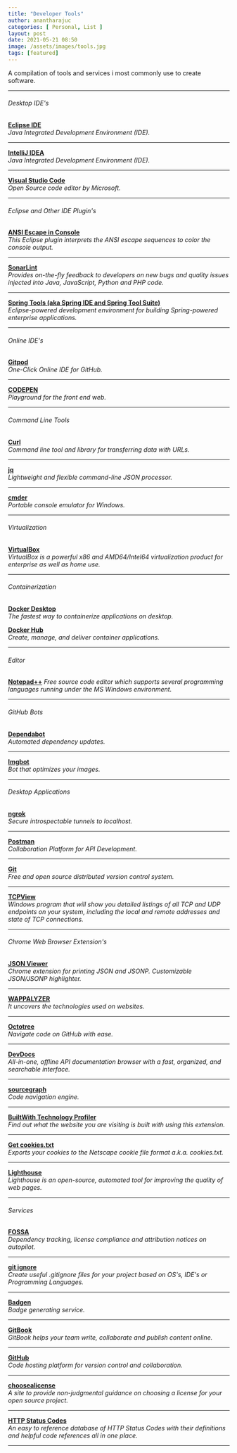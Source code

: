 ```yaml
---
title: "Developer Tools"
author: anantharajuc
categories: [ Personal, List ]
layout: post
date: 2021-05-21 08:50
image: /assets/images/tools.jpg
tags: [featured]
---
```


A compilation of tools and services i most commonly use to create software. 

---

###### Desktop IDE's

**<a href="https://www.eclipse.org/ide/" target="_blank" >Eclipse IDE</a>**  
*Java Integrated Development Environment (IDE).*  

---

**<a href="https://www.jetbrains.com/idea/" target="_blank" >IntelliJ IDEA</a>**  
*Java Integrated Development Environment (IDE).*  

---

**<a href="https://code.visualstudio.com/" target="_blank" >Visual Studio Code</a>**  
*Open Source code editor by Microsoft.*    

---

###### Eclipse and Other IDE Plugin's

**<a href="https://marketplace.eclipse.org/content/ansi-escape-console" target="_blank" >ANSI Escape in Console</a>**  
*This Eclipse plugin interprets the ANSI escape sequences to color the console output.*  

---

**<a href="https://marketplace.eclipse.org/content/sonarlint" target="_blank" >SonarLint</a>**  
*Provides on-the-fly feedback to developers on new bugs and quality issues injected into Java, JavaScript, Python and PHP code.*   

---

**<a href="https://marketplace.eclipse.org/content/spring-tools-aka-spring-ide-and-spring-tool-suite" target="_blank" >Spring Tools (aka Spring IDE and Spring Tool Suite)</a>**  
*Eclipse-powered development environment for building Spring-powered enterprise applications.*  

---

###### Online IDE's

**<a href="https://www.gitpod.io/" target="_blank" >Gitpod</a>**  
*One-Click Online IDE for GitHub.*  

---

**<a href="http://codepen.io/" target="_blank" >CODEPEN</a>**  
*Playground for the front end web.*  

---

###### Command Line Tools

**<a href="https://curl.haxx.se/" target="_blank" >Curl</a>**  
*Command line tool and library for transferring data with URLs.*   

---

**<a href="https://stedolan.github.io/jq/" target="_blank" >jq</a>**  
*Lightweight and flexible command-line JSON processor.*  

---

**<a href="http://cmder.net/" target="_blank" >cmder</a>**  
*Portable console emulator for Windows.*  

---

###### Virtualization

**<a href="https://www.virtualbox.org/" target="_blank" >VirtualBox</a>**  
*VirtualBox is a powerful x86 and AMD64/Intel64 virtualization product for enterprise as well as home use.*   

---

###### Containerization  

**<a href="https://www.docker.com/products/docker-desktop" target="_blank" >Docker Desktop</a>**  
*The fastest way to containerize applications on desktop.*   

**<a href="https://www.docker.com/products/docker-desktop" target="_blank" >Docker Hub</a>**  
*Create, manage, and deliver container applications.*   

---

###### Editor

**<a href="https://notepad-plus-plus.org/" target="_blank" >Notepad++</a>**
*Free source code editor which supports several programming languages running under the MS Windows environment.*  

---

###### GitHub Bots

**<a href="https://dependabot.com/" target="_blank" >Dependabot</a>**  
*Automated dependency updates.*    

---

**<a href="https://github.com/marketplace/imgbot" target="_blank" >Imgbot</a>**  
*Bot that optimizes your images.*    

---

###### Desktop Applications

**<a href="https://ngrok.com/" target="_blank" >ngrok</a>**  
*Secure introspectable tunnels to localhost.*  

---

**<a href="https://www.postman.com/" target="_blank" >Postman</a>**  
*Collaboration Platform for API Development.*  

---

**<a href="https://git-scm.com/" target="_blank" >Git</a>**  
*Free and open source distributed version control system.*    

---

**<a href="https://technet.microsoft.com/en-gb/sysinternals/bb897437" target="_blank" >TCPView</a>**  
*Windows program that will show you detailed listings of all TCP and UDP endpoints on your system, including the local and remote addresses and state of TCP connections.*    

---

###### Chrome Web Browser Extension's

**<a href="https://chrome.google.com/webstore/detail/json-viewer/gbmdgpbipfallnflgajpaliibnhdgobh" target="_blank" >JSON Viewer</a>**  
*Chrome extension for printing JSON and JSONP. Customizable JSON/JSONP highlighter.*    

---

**<a href="https://wappalyzer.com/download" target="_blank" >WAPPALYZER</a>**  
*It uncovers the technologies used on websites.*    

---

**<a href="https://www.octotree.io/" target="_blank" >Octotree</a>**  
*Navigate code on GitHub with ease.*    

---

**<a href="https://chrome.google.com/webstore/detail/devdocs/mnfehgbmkapmjnhcnbodoamcioleeooe?hl=en" target="_blank" >DevDocs</a>**  
*All-in-one, offline API documentation browser with a fast, organized, and searchable interface.*    

---

**<a href="https://about.sourcegraph.com/" target="_blank" >sourcegraph</a>**  
*Code navigation engine.*    

---
**<a href="https://chrome.google.com/webstore/detail/builtwith-technology-prof/dapjbgnjinbpoindlpdmhochffioedbn" target="_blank" >BuiltWith Technology Profiler</a>**  
*Find out what the website you are visiting is built with using this extension.*    

---

**<a href="https://chrome.google.com/webstore/detail/get-cookiestxt/bgaddhkoddajcdgocldbbfleckgcbcid" target="_blank" >Get cookies.txt</a>**  
*Exports your cookies to the Netscape cookie file format a.k.a. cookies.txt.*   

---

**<a href="https://developers.google.com/web/tools/lighthouse/" target="_blank" >Lighthouse</a>**  
*Lighthouse is an open-source, automated tool for improving the quality of web pages.*  

---

###### Services

**<a href="https://fossa.io/" target="_blank" >FOSSA</a>**  
*Dependency tracking, license compliance and attribution notices on autopilot.*  

---

**<a href="https://www.gitignore.io/" target="_blank" >git ignore</a>**  
*Create useful .gitignore files for your project based on OS's, IDE's or Programming Languages.*  

---

**<a href="https://badgen.net/" target="_blank" >Badgen</a>**  
*Badge generating service.*  

---

**<a href="https://www.gitbook.com/" target="_blank" >GitBook</a>**  
*GitBook helps your team write, collaborate and publish content online.*  

---

**<a href="https://github.com/" target="_blank" >GitHub</a>**  
*Code hosting platform for version control and collaboration.*    

---

**<a href="https://choosealicense.com/" target="_blank" >choosealicense</a>**  
*A site to provide non-judgmental guidance on choosing a license for your open source project.*    

---

**<a href="https://httpstatuses.com/" target="_blank" >HTTP Status Codes</a>**  
*An easy to reference database of HTTP Status Codes with their definitions and helpful code references all in one place.*  

---
